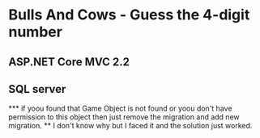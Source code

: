 # Bulls And Cows - Guess the 4-digit number

## ASP.NET Core MVC 2.2
## SQL server 

*** if yoou found that Game Object is not found or yoou don't have permission to this object then just remove the migration and add new migration.
** I don't know why but I faced it and the solution just worked.




